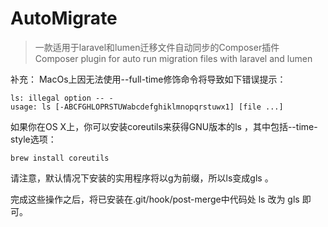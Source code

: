 # AutoMigrate
> 一款适用于laravel和lumen迁移文件自动同步的Composer插件<br>Composer plugin for auto run migration files with laravel and lumen





补充：
MacOs上因无法使用--full-time修饰命令将导致如下错误提示：
``` rubi
ls: illegal option -- -
usage: ls [-ABCFGHLOPRSTUWabcdefghiklmnopqrstuwx1] [file ...]
```

如果你在OS X上，你可以安装coreutils来获得GNU版本的ls ，其中包括--time-style选项：
```
brew install coreutils 
```
请注意，默认情况下安装的实用程序将以g为前缀，所以ls变成gls 。

完成这些操作之后，将已安装在.git/hook/post-merge中代码处 ls 改为 gls 即可。

